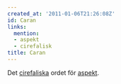 ```yaml
---
created_at: '2011-01-06T21:26:08Z'
id: Caran
links:
  mention:
  - aspekt
  - cirefalisk
title: Caran
---
```


Det [cirefaliska] ordet för [aspekt].

  [cirefaliska]: cirefalisk
  [aspekt]: aspekt